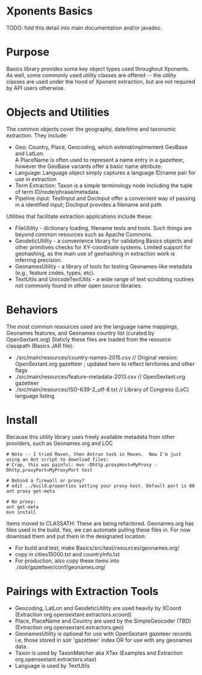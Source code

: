 Xponents Basics
===============
TODO:  fold this detail into main documentation and/or javadoc.

# Purpose #
Basics library provides some key object types used throughout Xponents.  As well, some commonly used utility classes are 
offered -- the utility classes are used under the hood of Xponent extraction, but are not required by API users otherwise.

# Objects and Utilities #
The common objects cover the geography, date/time and taxonomic extraction.  They include:

* Geo: Country, Place, Geocoding,  which extend/implmement  GeoBase and LatLon.  
  A PlaceName is often used to represent a name entry in a gazetteer, however the GeoBase variants offer a basic name attribute.
* Language: Language object simply captures a language ID/name pair for use in extraction
* Term Extraction:  Taxon is a simple terminology node including the tuple of term ID/node/phrase/metadata.
* Pipeline input: TextInput and DocInput offer a convenient way of passing in a identified input; DocInput provides a filename and path

Utilities that facilitate extraction applications include these:

* FileUtility - dictionary loading, filename tests and tools.  Such things are beyond common resources such as Apache Commons. 
* GeodeticUtility - a convenience library for validating Basics objects and other primitives checks for XY-coordinate systems. 
  Limited support for geohashing, as the main use of geohashing in extraction work is inferring precision.
* GeonamesUtility - a library of tools for testing Geonames-like metadata (e.g., feature codes, types, etc). 
* TextUtils and UnicodeTextUtils - a wide range of text scrubbing routines not commonly found in other open source libraries.

# Behaviors #

The most common resources used are the language name mappings, Geonames features, and Geonames country list (curated by OpenSextant.org)
Staticly these files are loaded from the resource classpath (Basics JAR file):

  * ./src/main/resources/country-names-2015.csv  // Original version: OpenSextant.org gazetteer ; updated here to reflect territories and other flags
  * ./src/main/resources/feature-metadata-2013.csv // OpenSextant.org gazetteer
  * ./src/main/resources/ISO-639-2_utf-8.txt  // Library of Congress (LoC) language listing 

# Install #

Because this utility library uses freely available metadata from other providers, such as Geonames.org and LOC

    # Note -- I tried Maven, then Antrun task in Maven.  Now I'm just using an Ant script to download files: 
    # Crap, this was painful: mvn -Dhttp.proxyHost=MyProxy -Dhttp.proxyPort=MyProxyPort test

    # Behind a firewall or proxy?
    # edit ../build.properties setting your proxy host. Default port is 80
    ant proxy get-meta

    # No proxy:
    ant get-meta
    mvn install

Items moved to CLASSATH:
These are being refactored.  Geonames.org has files used in the build.
Yes, we can automate pulling these files in.  For now download them and put them in the designated location:
  * For build and test, make Basics/src/test/resources/geonames.org/
  * copy in cities15000.txt and countryInfo.txt
  * For production, also copy these items into ./solr/gazetteer/conf/geonames.org/


# Pairings with Extraction Tools #

* Geocoding, LatLon and GeodeticUtility are used heavily by XCoord (Extraction org.opensextant.extractors.xcoord)
* Place, PlaceName and Country are used by the SimpleGeocoder (TBD) (Extraction org.opensextant.extractors.geo)
* GeonamesUtility is optional for use with OpenSextant gazeteer records i.e, those stored in solr 'gazetteer' index OR for use with any geonames data.
* Taxon is used by TaxonMatcher aka XTax (Examples and Extraction org.opensextant.extractors.xtax)
* Language is used by TextUtils
